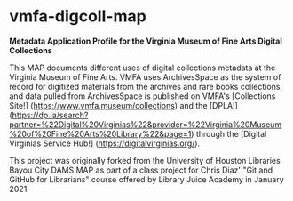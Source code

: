 # vmfa-digcoll-map
**Metadata Application Profile for the Virginia Museum of Fine Arts Digital Collections**

This MAP documents different uses of digital collections metadata at the Virginia Museum of Fine Arts. VMFA uses ArchivesSpace as the system of record for digitized materials from the archives and rare books collections, and data pulled from ArchivesSpace is published on VMFA's [Collections Site!] (https://www.vmfa.museum/collections) and the [DPLA!] (https://dp.la/search?partner=%22Digital%20Virginias%22&provider=%22Virginia%20Museum%20of%20Fine%20Arts%20Library%22&page=1) through the [Digital Virginias Service Hub!] (https://digitalvirginias.org/).

This project was originally forked from the University of Houston Libraries Bayou City DAMS MAP as part of a class project for Chris Diaz' "Git and GitHub for Librarians" course offered by Library Juice Academy in January 2021. 
